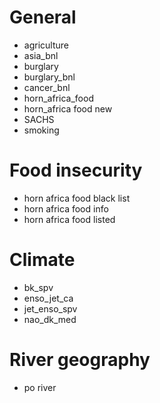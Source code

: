 # General
- agriculture
- asia_bnl
- burglary
- burglary_bnl
- cancer_bnl
- horn_africa_food
- horn_africa food new
- SACHS
- smoking

# Food insecurity
- horn africa food black list
- horn africa food info
- horn africa food listed

# Climate
- bk_spv
- enso_jet_ca
- jet_enso_spv
- nao_dk_med

# River geography
- po river
